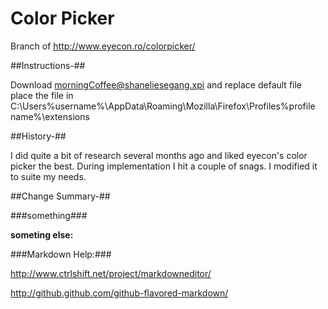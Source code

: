 Color Picker
==============

Branch of http://www.eyecon.ro/colorpicker/

##Instructions-##

Download [morningCoffee@shaneliesegang.xpi](https://github.com/thorst/Morning-Coffee/raw/master/morningCoffee@shaneliesegang.xpi) and replace default file place the file in C:\Users\%username%\AppData\Roaming\Mozilla\Firefox\Profiles\%profile name%\extensions

##History-##

I did quite a bit of research several months ago and liked eyecon's color picker the best. During implementation I hit a couple of snags. I modified it to suite my needs.


##Change Summary-##

###something###

   
**someting else:**

   


###Markdown Help:###

http://www.ctrlshift.net/project/markdowneditor/

http://github.github.com/github-flavored-markdown/